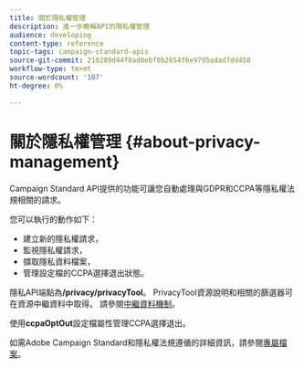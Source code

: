 ```yaml
---
title: 關於隱私權管理
description: 進一步瞭解API的隱私權管理
audience: developing
content-type: reference
topic-tags: campaign-standard-apis
source-git-commit: 210289d44f0ad0ebf0b2654f6e9795adad7dd458
workflow-type: tm+mt
source-wordcount: '107'
ht-degree: 0%

---
```



# 關於隱私權管理 {#about-privacy-management}

Campaign Standard API提供的功能可讓您自動處理與GDPR和CCPA等隱私權法規相關的請求。

您可以執行的動作如下：

* 建立新的隱私權請求，
* 監視隱私權請求，
* 擷取隱私資料檔案，
* 管理設定檔的CCPA選擇退出狀態。

隱私API端點為&#x200B;**/privacy/privacyTool**。 PrivacyTool資源說明和相關的篩選器可在資源中繼資料中取得。 請參閱[中繼資料機制](../../api/using/metadata-mechanism.md)。

使用&#x200B;**ccpaOptOut**&#x200B;設定檔屬性管理CCPA選擇退出。

如需Adobe Campaign Standard和隱私權法規遵循的詳細資訊，請參閱[專屬檔案](../../start/using/privacy-requests.md)。

